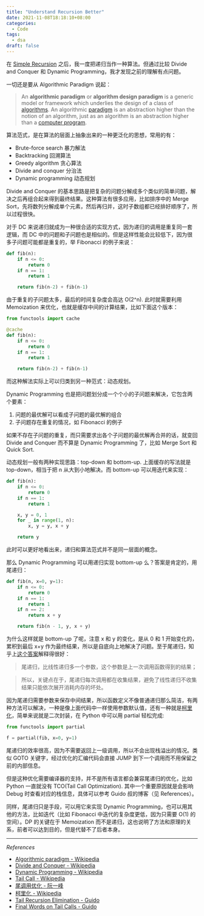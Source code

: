 ```yaml
---
title: "Understand Recursion Better"
date: 2021-11-08T18:18:10+08:00
categories:
  - Code
tags:
  - dsa
draft: false
---
```


在 [Simple Recursion](/posts/simple-recursion.md) 之后，我一度把递归当作一种算法。但通过比较 Divide and Conquer 和 Dynamic Programming，我才发现之前的理解有点问题。

一切还是要从 Algorithmic Paradigm 说起：

> An **algorithmic paradigm** or **algorithm design paradigm** is a generic model or framework which underlies the design of a class of [algorithms](https://en.wikipedia.org/wiki/Algorithm). An algorithmic [paradigm](https://en.wikipedia.org/wiki/Paradigm) is an abstraction higher than the notion of an algorithm, just as an algorithm is an abstraction higher than a [computer program](https://en.wikipedia.org/wiki/Computer_program).

算法范式，是在算法的层面上抽象出来的一种更泛化的思想，常用的有：

- Brute-force search 暴力解法
- Backtracking 回溯算法
- Greedy algorithm 贪心算法
- Divide and conquer 分治法
- Dynamic programming 动态规划

Divide and Conquer 的基本思路是把复杂的问题分解成多个类似的简单问题，解决之后再组合起来得到最终结果。这种算法有很多应用，比如排序中的 Merge Sort，先将数列分解成单个元素，然后再归并，这时子数组都已经排好顺序了，所以过程很快。

对于 DC 来说递归就成为一种很合适的实现方式，因为递归的调用是重复同一套逻辑，而 DC 中的问题和子问题也是相似的。但是这样性能会比较低下，因为很多子问题可能都是重复的，举 Fibonacci 的例子来说：

```python
def fib(n):
    if n <= 0:
        return 0
    if n == 1:
        return 1

    return fib(n-2) + fib(n-1)
```

由于重复的子问题太多，最后的时间复杂度会高达 O(2^n). 此时就需要利用 Memoization 来优化，也就是缓存中间的计算结果，比如下面这个版本：

```python
from functools import cache

@cache
def fib(n):
    if n <= 0:
        return 0
    if n == 1:
        return 1

    return fib(n-2) + fib(n-1)
```

而这种解法实际上可以归类到另一种范式：动态规划。

Dynamic Programming 也是把问题划分成一个个小的子问题来解决，它包含两个要素：

1. 问题的最优解可以看成子问题的最优解的组合
2. 子问题存在重复的情况，如 Fibonacci 的例子

如果不存在子问题的重复，而只需要求出各个子问题的最优解再合并的话，就变回 Divide and Conquer 而不算是 Dynamic Programming 了，比如 Merge Sort 和 Quick Sort.

动态规划一般有两种实现思路：top-down 和 bottom-up. 上面缓存的写法就是 top-down，相当于把 n 从大到小地解决。而 bottom-up 可以用迭代来实现：

```python
def fib(n):
    if n <= 0:
        return 0
    if n == 1:
        return 1

    x, y = 0, 1
    for _ in range(1, n):
        x, y = y, x + y

    return y
```

此时可以更好地看出来，递归和算法范式并不是同一层面的概念。

那么 Dynamic Programming 可以用递归实现 bottom-up 么？答案是肯定的，用尾递归：

```python
def fib(n, x=0, y=1):
    if n <= 0:
        return 0
    if n == 1:
        return 1
    if n == 2:
        return x + y

    return fib(n - 1, y, x + y)
```

为什么这样就是 bottom-up 了呢，注意 x 和 y 的变化，是从 0 和 1 开始变化的，累积到最后 x+y 作为最终结果，所以是自底向上地解决了问题。至于尾递归，知乎上[这个答案](https://www.zhihu.com/question/20761771/answer/57214778)解释得很好：

> 尾递归，比线性递归多一个参数，这个参数是上一次调用函数得到的结果；

> 所以，关键点在于，尾递归每次调用都在收集结果，避免了线性递归不收集结果只能依次展开消耗内存的坏处。

因为尾递归需要参数来保存中间结果，所以函数定义不像普通递归那么简洁，有两种方法可以解决，一种是像上面代码中一样使用参数默认值，还有一种就是[柯里化](https://en.wikipedia.org/wiki/Currying)，简单来说就是二次封装，在 Python 中可以用 partial 轻松完成:

```python
from functools import partial

f = partial(fib, x=0, y=1)
```

尾递归的效率很高，因为不需要返回上一级调用，所以不会出现栈溢出的情况。类似 GOTO 关键字，经过优化的汇编代码会直接 JUMP 到下一个调用而不用保留之前的内部信息。

但是这种优化需要编译器的支持，并不是所有语言都会兼容尾递归的优化，比如 Python 一直就没有 TCO(Tail Call Optimization). 其中一个重要原因就是会影响 Debug 时查看对应的栈信息，具体可以参考 Guido 叔的博客（见 References）。

同样，尾递归只是手段，可以用它来实现 Dynamic Programming，也可以用其他的方法，比如迭代（比如 Fibonacci 中迭代的复杂度更低，因为只需要 O(1) 的空间）。DP 的关键在于 Memoization 而不是递归，这也说明了方法和原理的关系，前者可以达到目的，但是代替不了后者本身。

---

*References*

- [Algorithmic paradigm - Wikipedia](https://en.wikipedia.org/wiki/Algorithmic_paradigm)
- [Divide and Conquer - Wikipedia](https://en.wikipedia.org/wiki/Divide-and-conquer_algorithm)
- [Dynamic Programming - Wikipedia](https://en.wikipedia.org/wiki/Dynamic_programming)
- [Tail Call - Wikipedia](https://en.wikipedia.org/wiki/Tail_call)
- [尾调用优化 - 阮一峰](https://www.ruanyifeng.com/blog/2015/04/tail-call.html)
- [柯里化 - Wikipedia](https://en.wikipedia.org/wiki/Currying)
- [Tail Recursion Elimination - Guido](http://neopythonic.blogspot.com/2009/04/tail-recursion-elimination.html)
- [Final Words on Tail Calls - Guido](http://neopythonic.blogspot.com/2009/04/final-words-on-tail-calls.html)
